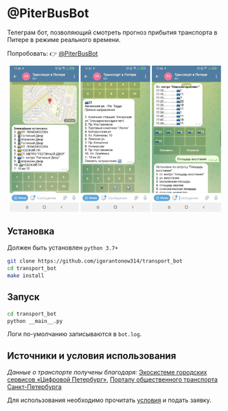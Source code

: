 # @PiterBusBot

Телеграм бот, позволяющий смотреть прогноз прибытия транспорта в Питере в режиме реального времени.

Попробовать: 👉 [@PiterBusBot](https://t.me/PiterBusBot)

<div align="center">
	<img src="./screenshots/send_location.jpg" width="32%" alt="startup" />
	<img src="./screenshots/show_route.jpg" width="32%" alt="startup" />
	<img src="./screenshots/stop_and_searching.jpg" width="32%" alt="startup" />
</div>

## Установка
Должен быть установлен `python 3.7+`

```bash
git clone https://github.com/igorantonow314/transport_bot
cd transport_bot
make install
```

## Запуск
```bash
cd transport_bot
python __main__.py
```

Логи по-умолчанию записываются в `bot.log`.

## Источники и условия использования

_Данные о транспорте получены благодаря:_
 [Экосистеме городских сервисов «Цифровой Петербург»](https://petersburg.ru),
 [Порталу общественного транспорта
Санкт-Петербурга](https://transport.orgp.spb.ru)

Для использования необходимо прочитать [условия](https://transport.orgp.spb.ru/Portal/transport/userAgreementApi) и подать заявку. 

